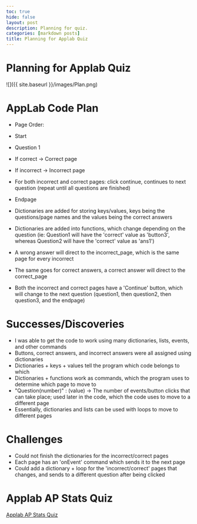 ```yaml
---
toc: true
hide: false
layout: post
description: Planning for quiz.
categories: [markdown posts]
title: Planning for Applab Quiz
---
```

# Planning for Applab Quiz

![]({{ site.baseurl }}/images/Plan.png)

# AppLab Code Plan

- Page Order:
 - Start
 - Question 1
 - If correct -> Correct page
 - If incorrect -> Incorrect page
 - For both incorrect and correct pages: click continue, continues to next question (repeat until all questions are finished)
 - Endpage

- Dictionaries are added for storing keys/values, keys being the questions/page names and the values being the correct answers
- Dictionaries are added into functions, which change depending on the question (ie: Question1 will have the 'correct' value as 'button3', whereas Question2 will have the 'correct' value as 'ans1')
- A wrong answer will direct to the incorrect_page, which is the same page for every incorrect
- The same goes for correct answers, a correct answer will direct to the correct_page
- Both the incorrect and correct pages have a 'Continue' button, which will change to the next question (question1, then question2, then question3, and the endpage)

# Successes/Discoveries
- I was able to get the code to work using many dictionaries, lists, events, and other commands
- Buttons, correct answers, and incorrect answers were all assigned using dictionaries
- Dictionaries + keys + values tell the program which code belongs to which
- Dictionaries + functions work as commands, which the program uses to determine which page to move to
- "Question(number)" : (value) -> The number of events/button clicks that can take place; used later in the code, which the code uses to move to a different page
- Essentially, dictionaries and lists can be used with loops to move to different pages

# Challenges
- Could not finish the dictionaries for the incorrect/correct pages
- Each page has an 'onEvent' command which sends it to the next page
- Could add a dictionary + loop for the 'incorrect/correct' pages that changes, and sends to a different question after being clicked 

# Applab AP Stats Quiz
[Applab AP Stats Quiz](https://studio.code.org/projects/applab/Pq9RQ24ZEI85JkGBPXFq-wGlfTo-SR5R7OSgyoePAWw)